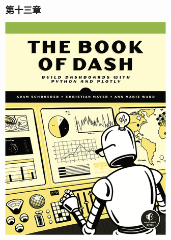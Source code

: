 # 第十三章

![封面：Dash 书籍，使用 Python 和 Plotly 构建仪表板，作者 Adam Schroeder, Christian Mayer 和 Ann Marie Ward](img/9781718502239.jpg)

